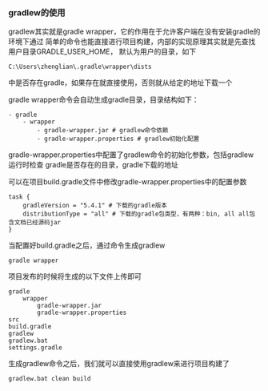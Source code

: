 ### gradlew的使用

gradlew其实就是gradle wrapper，它的作用在于允许客户端在没有安装gradle的环境下通过
简单的命令也能直接进行项目构建，内部的实现原理其实就是先查找用户目录GRADLE_USER_HOME，
默认为用户的目录，如下

    C:\Users\zhenglian\.gradle\wrapper\dists
中是否存在gradle，如果存在就直接使用，否则就从给定的地址下载一个

gradle wrapper命令会自动生成gradle目录，目录结构如下：

    - gradle
        - wrapper
            - gradle-wrapper.jar # gradlew命令依赖
            - gradle-wrapper.properties # gradlew初始化配置
gradle-wrapper.properties中配置了gradlew命令的初始化参数，包括gradlew运行时检查
gradle是否存在的目录，gradle下载的地址

可以在项目build.gradle文件中修改gradle-wrapper.properties中的配置参数

    task {
        gradleVersion = "5.4.1" # 下载的gradle版本
        distributionType = "all" # 下载的gradle包类型，有两种：bin, all all包含文档已经源码jar
    }
当配置好build.gradle之后，通过命令生成gradlew

    gradle wrapper
项目发布的时候将生成的以下文件上传即可
    
    gradle
        wrapper
            gradle-wrapper.jar
            gradle-wrapper.properties
    src
    build.gradle
    gradlew
    gradlew.bat
    settings.gradle

生成gradlew命令之后，我们就可以直接使用gradlew来进行项目构建了

    gradlew.bat clean build